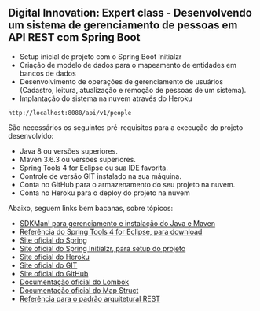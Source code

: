 <h2>Digital Innovation: Expert class - Desenvolvendo um sistema de gerenciamento de pessoas em API REST com Spring Boot</h2>

* Setup inicial de projeto com o Spring Boot Initialzr 
* Criação de modelo de dados para o mapeamento de entidades em bancos de dados
* Desenvolvimento de operações de gerenciamento de usuários (Cadastro, leitura, atualização e remoção de pessoas de um sistema).
* Implantação do sistema na nuvem através do Heroku

```
http://localhost:8080/api/v1/people
```


São necessários os seguintes pré-requisitos para a execução do projeto desenvolvido:

* Java 8 ou versões superiores.
* Maven 3.6.3 ou versões superiores.
* Spring Tools 4 for Eclipse ou sua IDE favorita.
* Controle de versão GIT instalado na sua máquina.
* Conta no GitHub para o armazenamento do seu projeto na nuvem.
* Conta no Heroku para o deploy do projeto na nuvem

Abaixo, seguem links bem bacanas, sobre tópicos:

* [SDKMan! para gerenciamento e instalação do Java e Maven](https://sdkman.io/)
* [Referência do Spring Tools 4 for Eclipse, para download](https://spring.io/tools)
* [Site oficial do Spring](https://spring.io/)
* [Site oficial do Spring Initialzr, para setup do projeto](https://start.spring.io/)
* [Site oficial do Heroku](https://www.heroku.com/)
* [Site oficial do GIT](https://git-scm.com/)
* [Site oficial do GitHub](http://github.com/)
* [Documentação oficial do Lombok](https://projectlombok.org/)
* [Documentação oficial do Map Struct](https://mapstruct.org/)
* [Referência para o padrão arquitetural REST](https://restfulapi.net/)

